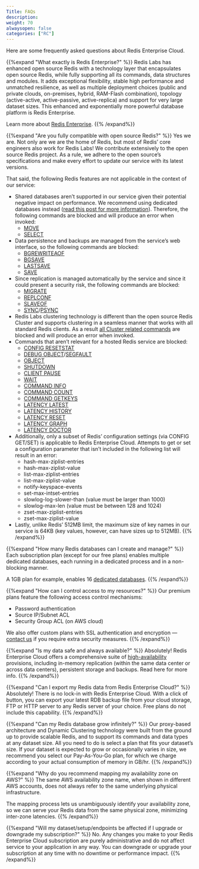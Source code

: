 ```yaml
---
Title: FAQs
description: 
weight: 70
alwaysopen: false
categories: ["RC"]
---
```

Here are some frequently asked questions about Redis Enterprise Cloud.

<!-- Also in RS and RV -->
{{%expand "What exactly is Redis Enterprise?" %}}
Redis Labs has enhanced open source Redis with a technology layer that encapsulates open source Redis, while fully supporting all its commands, data structures and modules. It adds exceptional flexibility, stable high performance and unmatched resilience, as well as multiple deployment choices (public and private clouds, on-premises, hybrid, RAM-Flash combination), topology (active-active, active-passive, active-replica) and support for very large dataset sizes. This enhanced and exponentially more powerful database platform is Redis Enterprise.

Learn more about [Redis Enterprise](https://redislabs.com/why-redis/redis-enterprise/).
{{% /expand%}}

<!-- Also in RS and RV -->
{{%expand "Are you fully compatible with open source Redis?" %}}
Yes we are. Not only are we are the home of Redis, but most of Redis’ core engineers also work for Redis Labs! We contribute extensively to the open source Redis project. As a rule, we adhere to the open source’s specifications and make every effort to update our service with its latest versions.

That said, the following Redis features are not applicable in the context of our service:

* Shared databases aren’t supported in our service given their potential negative impact on performance. We recommend using dedicated databases instead ([read this post for more information](https://redislabs.com/blog/benchmark-shared-vs-dedicated-redis-instances/)). Therefore, the following commands are blocked and will produce an error when invoked:
    * [MOVE](http://redis.io/commands/move)
    * [SELECT](http://redis.io/commands/select)
* Data persistence and backups are managed from the service’s web interface, so the following commands are blocked:
    * [BGREWRITEAOF](http://redis.io/commands/BGREWRITEAOF)
    * [BGSAVE](http://redis.io/commands/bgsave)
    * [LASTSAVE](http://redis.io/commands/LASTSAVE)
    * [SAVE](http://redis.io/commands/SAVE)
* Since replication is managed automatically by the service and since it could present a security risk, the following commands are blocked:
    * [MIGRATE](http://redis.io/commands/MIGRATE)
    * [REPLCONF](http://redis.io/commands/REPLCONF)
    * [SLAVEOF](http://redis.io/commands/SLAVEOF)
    * [SYNC](http://redis.io/commands/SYNC)/[PSYNC](http://redis.io/commands/PSYNC)
* Redis Labs clustering technology is different than the open source Redis Cluster and supports clustering in a seamless manner that works with all standard Redis clients. As a result [all Cluster related commands](http://redis.io/commands#cluster) are blocked and will produce an error when invoked.
* Commands that aren’t relevant for a hosted Redis service are blocked:
    * [CONFIG RESETSTAT](http://redis.io/commands/CONFIG-RESETSTAT)
    * [DEBUG OBJECT](http://redis.io/commands/DEBUG-OBJECT)/[SEGFAULT](http://redis.io/commands/DEBUG-SEGFAULT)
    * [OBJECT](http://redis.io/commands/OBJECT)
    * [SHUTDOWN](http://redis.io/commands/SHUTDOWN)
    * [CLIENT PAUSE](http://redis.io/commands/CLIENT-PAUSE)
    * [WAIT](http://redis.io/commands/WAIT)
    * [COMMAND INFO](http://redis.io/commands/COMMAND-INFO)
    * [COMMAND COUNT](http://redis.io/commands/COMMAND-COUNT)
    * [COMMAND GETKEYS](http://redis.io/commands/COMMAND-GETKEYS)
    * [LATENCY LATEST](http://redis.io/commands/LATENCY-LATEST)
    * [LATENCY HISTORY](http://redis.io/commands/LATENCY-HISTORY)
    * [LATENCY RESET](http://redis.io/commands/LATENCY-RESET)
    * [LATENCY GRAPH](http://redis.io/commands/LATENCY-GRAPH)
    * [LATENCY DOCTOR](http://redis.io/commands/LATENCY-DOCTOR)
* Additionally, only a subset of Redis’ configuration settings (via CONFIG GET/SET) is applicable to Redis Enterprise Cloud. Attempts to get or set a configuration parameter that isn’t included in the following list will result in an error:
    * hash-max-ziplist-entries
    * hash-max-ziplist-value
    * list-max-ziplist-entries
    * list-max-ziplist-value
    * notify-keyspace-events
    * set-max-intset-entries
    * slowlog-log-slower-than (value must be larger than 1000)
    * slowlog-max-len (value must be between 128 and 1024)
    * zset-max-ziplist-entries
    * zset-max-ziplist-value
* Lastly, unlike Redis’ 512MB limit, the maximum size of key names in our service is 64KB (key values, however, can have sizes up to 512MB).
{{% /expand%}}

<!-- Also in RS -->
{{%expand "How many Redis databases can I create and manage?" %}}
Each subscription plan (except for our free plans) enables multiple dedicated databases, each running in a dedicated process and in a non-blocking manner.

A 1GB plan for example, enables 16 [dedicated databases](https://redislabs.com/blog/benchmark-shared-vs-dedicated-redis-instances).
{{% /expand%}}

<!-- Also in RV -->
{{%expand "How can I control access to my resources?" %}}
Our premium plans feature the following access control mechanisms:

* Password authentication
* Source IP/Subnet ACL
* Security Group ACL (on AWS cloud)

We also offer custom plans with SSL authentication and encryption — [contact us](mailto:info@redislabs.com) if you require extra security measures.
{{% /expand%}}

<!-- Also in RV -->
{{%expand "Is my data safe and always available?" %}}
Absolutely! Redis Enterprise Cloud offers a comprehensive suite of [high-availability](https://redislabs.com/blog/high-availability-for-in-memory-cloud-datastores) provisions, including in-memory replication (within the same data center or across data centers), persistent storage and backups. Read here for more info.
{{% /expand%}}

{{%expand "Can I export my Redis data from Redis Enterprise Cloud?" %}}
Absolutely! There is no lock-in with Redis Enterprise Cloud. With a click of button, you can export your latest RDB backup file from your cloud storage, FTP or HTTP server to any Redis server of your choice. Free plans do not include this capability.
{{% /expand%}}

{{%expand "Can my Redis database grow infinitely?" %}}
Our proxy-based architecture and Dynamic Clustering technology were built from the ground up to provide scalable Redis, and to support its commands and data types at any dataset size. All you need to do is select a plan that fits your dataset’s size. If your dataset is expected to grow or occasionally varies in size, we recommend you select our Pay-As-You-Go plan, for which we charge according to your actual consumption of memory in GB/hr.
{{% /expand%}}

{{%expand "Why do you recommend mapping my availability zone on AWS?" %}}
The same AWS availability zone name, when shown in different AWS accounts, does not always refer to the same underlying physical infrastructure.

The mapping process lets us unambiguously identify your availability zone, so we can serve your Redis data from the same physical zone, minimizing inter-zone latencies.
{{% /expand%}}

{{%expand "Will my dataset/setup/endpoints be affected if I upgrade or downgrade my subscription?" %}}
No. Any changes you make to your Redis Enterprise Cloud subscription are purely administrative and do not affect service to your application in any way. You can downgrade or upgrade your subscription at any time with no downtime or performance impact.
{{% /expand%}}